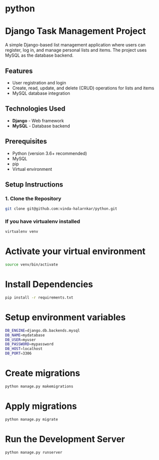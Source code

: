 # python

# Django Task Management Project

A simple Django-based list management application where users can register, log in, and manage personal lists and items. The project uses MySQL as the database backend.

## Features

- User registration and login
- Create, read, update, and delete (CRUD) operations for lists and items
- MySQL database integration

## Technologies Used

- **Django** - Web framework
- **MySQL** - Database backend

## Prerequisites

- Python (version 3.6+ recommended)
- MySQL
- pip
- Virtual environment

## Setup Instructions

### 1. Clone the Repository

```bash
git clone git@github.com:vinda-halarnkar/python.git
```

### If you have virtualenv installed
```bash
virtualenv venv
```

# Activate your virtual environment
```bash
source venv/bin/activate
```

# Install Dependencies
```bash
pip install -r requirements.txt
```

# Setup environment variables
```bash
DB_ENGINE=django.db.backends.mysql
DB_NAME=mydatabase
DB_USER=myuser
DB_PASSWORD=mypassword
DB_HOST=localhost
DB_PORT=3306
```

# Create migrations
```bash
python manage.py makemigrations
```

# Apply migrations
```bash
python manage.py migrate
```

# Run the Development Server
```bash
python manage.py runserver
```




